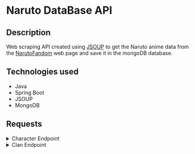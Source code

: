 # Naruto DataBase API

## Description
Web scraping API created using [JSOUP](https://jsoup.org) to get the Naruto anime data from
the [NarutoFandom](https://naruto.fandom.com/wiki/Narutopedia) web page and save it in the mongoDB database.

## Technologies used
* Java 
* Spring Boot
* JSOUP
* MongoDB

## Requests

<details><summary>Character Endpoint</summary>

```http
POST /character/id/{id}
```

```http
GET /character/id/{id}
GET /character/name/{name}
GET /character/like/{name}
GET /character/all
GET /character/page
```

### Example
* Use the same name found at the end of the url
    * https://naruto.fandom.com/wiki/Naruto_Uzumaki
* Use an HTTP POST /id request to save data in mongoDB
    * **localhost:8080/character/id/Naruto_Uzumaki**
* Use an HTTP GET /id request to get data with above id in mongoDB
    * **localhost:8080/character/id/Naruto_Uzumaki**
* Use an HTTP GET /name request to match english name in mongoDB
    * **localhost:8080/character/name/Naruto**
* Use an HTTP GET /like request to regex match data in mongoDB
    * **localhost:8080/character/like/hina**
* Use an HTTP GET /all request to fetch all save data in mongoDB
    * **localhost:8080/character/all**
* Use an HTTP GET /page request to fetch pageable data in mongoDB
    * **localhost:8080/character/page?page=0&size=5&sort=id,asc**

### Character document example in mongoDB
```json
{
  "name": {
    "english": "Naruto Uzumaki",
    "kanji": "うずまきナルト",
    "romaji": "Uzumaki Naruto",
    "others": [
      "The Show-Off, Number One Unpredictable, Noisy Ninja (目立ちたがり屋で意外性No.のドタバタ忍者, Medachitagariya de Igaisei Nanbā Wan no Dotabata Ninja, English TV: Number One Hyperactive, Knucklehead Ninja)",
      "Child of the Prophecy (予言の子, Yogen no Ko)",
      "Saviour of this World (この世の救世主, Kono Yo no Kyūseishu)",
      "Hero of the Hidden Leaf (木ノ葉隠れの英雄, Konohagakure no Eiyū, literally meaning: Hero of the Hidden Tree Leaves)",
      "Boy of Miracles (奇跡を起こす少年, Kiseki o Okosu Shōnen)",
      "Konoha's Orange Hokage (木ノ葉のオレンジ火影, Konoha no Orenji Hokage, literally meaning: Tree Leaves' Orange Fire Shadow)",
      "Seventh Hokage (七代目火影, Nanadaime Hokage, literally meaning: Seventh Fire Shadow)",
      "Fox (狐, Kitsune)"
    ]
  },
  "description": "Naruto Uzumaki (うずまきナルト, Uzumaki Naruto) is a shinobi of Konohagakure's Uzumaki clan. He became the jinchūriki of the Nine-Tails on the day of his birth — a fate that caused him to be shunned by most of Konoha throughout his childhood. After joining Team Kakashi, Naruto worked hard to gain the village's acknowledgement all the while chasing his dream to become Hokage. In the following years, through many hardships and ordeals, he became a capable ninja regarded as a hero both by the villagers, and soon after, the rest of the world, becoming known as the Hero of the Hidden Leaf (木ノ葉隠れの英雄, Konohagakure no Eiyū, literally meaning: Hero of the Hidden Tree Leaves). He soon proved to be one of the main factors in winning the Fourth Shinobi World War, leading him to achieve his dream and become the village's Seventh Hokage (七代目火影, Nanadaime Hokage, literally meaning: Seventh Fire Shadow).",
  "images": [
    "base64 img string"
  ],
  "debut": {
    "manga": {
      "name": "Naruto",
      "volume": 1,
      "chapter": 1
    },
    "anime": {
      "name": "Naruto",
      "episode": 1
    },
    "novel": "Naruto: Innocent Heart, Demonic Blood",
    "movie": "Naruto the Movie: Ninja Clash in the Land of Snow",
    "game": "Naruto: Konoha Ninpōchō",
    "ova": "Find the Four-Leaf Red Clover!",
    "appears": [
      "Anime",
      "Manga",
      "Novel",
      "Game",
      "Movie"
    ]
  },
  "voices": {
    "english": [
      "Maile Flanagan",
      "Stephanie Sheh",
      "Jeannie Elias",
      "Mary Elizabeth McGlynn",
      "Kate Higgins"
    ],
    "japanese": [
      "Junko Takeuchi",
      "Ema Kogure"
    ]
  },
  "personal": {
    "birthDate": "October 10",
    "sex": "Male",
    "age": [
      "Part I: 12–13",
      "Part II: 15–17"
    ],
    "status": "Alive",
    "height": [
      "Part I: 145.3 cm–147.5 cm",
      "Part II: 166 cm",
      "Blank Period: 180 cm"
    ],
    "weight": [
      "Part I: 40.1 kg–40.6 kg",
      "Part II: 50.9 kg"
    ],
    "bloodType": "B",
    "kekkeiGenkai": [
      "Lava Release",
      "Magnet Release",
      "Boil Release"
    ],
    "classification": [
      "Jinchūriki",
      "Sage",
      "Sensor Type"
    ],
    "tailedBeast": [
      "Shukaku",
      "Matatabi",
      "Isobu",
      "Son Gokū",
      "Kokuō",
      "Saiken",
      "Chōmei",
      "Gyūki",
      "Kurama",
      "Forms"
    ],
    "occupation": [
      "Hokage"
    ],
    "affiliation": [
      "Konohagakure",
      "Mount Myōboku",
      "Allied Shinobi Forces"
    ],
    "team": [
      "Team Kakashi",
      "Sasuke Recovery Team",
      "Konoha 11",
      "Bikōchū Search Team",
      "Kaima Capture Team",
      "Star Guard Team",
      "Peddlers Escort Team",
      "Kazekage Rescue Team",
      "Team One",
      "Eight Man Squad",
      "Hanabi Rescue Team"
    ],
    "clan": [
      "Uzumaki Clan"
    ]
  },
  "charRank": {
    "ninjaRank": [
      "Part I: Genin",
      "Gaiden: Kage"
    ],
    "ninjaRegistration": "012607",
    "academyGradAge": 12
  },
  "family": [
    "Minato Namikaze",
    "Kushina Uzumaki",
    "Boruto Uzumaki",
    "Himawari Uzumaki",
    "Hinata Uzumaki",
    "Jiraiya"
  ],
  "natureTypes": [
    "Wind Release",
    "Lightning Release",
    "Earth Release",
    "Water Release",
    "Fire Release",
    "Lava Release",
    "Magnet Release",
    "Boil Release",
    "Yin Release",
    "Yang Release",
    "Yin–Yang Release"
  ],
  "jutsus": [
    "All Directions Shuriken",
    "Baryon Mode",
    "Big Ball Rasengan",
    "Big Ball Rasenshuriken",
    "Big Ball Spiralling Serial Zone Spheres",
    "Boil Release: Unrivalled Strength",
    "Chakra Transfer Technique",
    "Clone Body Blow",
    "Clone Spinning Heel Drop",
    "Combination Transformation",
    "Continuous Tailed Beast Balls",
    "Earth Release: Earth-Style Wall",
    "Erupting Propulsion Fist",
    "Fire Release: Toad Oil Flame Bullet",
    "Frog Kata",
    "Frog Strike",
    "Gentle Step Spiralling Twin Lion Fists",
    "Harem Technique",
    "Hurricane Thunderclap — Majestic Attire Sword Stroke",
    "Ink Creation",
    "Kurama Arm Attack",
    "Mini-Rasenshuriken",
    "Multiple Shadow Clone Technique",
    "Naruto Region Combo",
    "Naruto Uzumaki Combo",
    "Naruto Uzumaki Two Thousand Combo",
    "Negative Emotions Sensing",
    "New Sexy Technique",
    "Nine-Tails Chakra Mode",
    "Ninja Art: Bare-Handed Blade Block",
    "One Thousand Years of Death",
    "Pachinko Technique",
    "Parachute",
    "Parent and Child Rasengan",
    "Planetary Rasengan",
    "Rasengan",
    "Rasengan: Flash",
    "Regeneration Ability",
    "Runt Ball Rasengan",
    "Sage Art: Lava Release Rasenshuriken",
    "Sage Art: Magnet Release Rasengan",
    "Sage Art: Many Ultra-Big Ball Spiralling Serial Spheres",
    "Sage Art: Super Tailed Beast Rasenshuriken",
    "Sage Mode",
    "Scorch Release: Halo Hurricane Jet Black Arrow Style Zero",
    "Sexy Reverse Harem Technique",
    "Sexy Technique",
    "Sexy Technique: Pole Dance and Nice Body",
    "Shadow Clone Technique",
    "Shadow Shuriken Technique",
    "Shuriken Shadow Clone Technique",
    "Six Paths Sage Mode",
    "Six Paths Senjutsu",
    "Six Paths Yang Power",
    "Six Paths — Chibaku Tensei",
    "Six Paths: Ultra-Big Ball Rasenshuriken",
    "Soap Bubble Ninjutsu",
    "Spiralling Absorption Sphere",
    "Spiralling Serial Spheres",
    "Spiralling Strife Spheres",
    "Strong Fist",
    "Summoning Technique",
    "Toad",
    "Summoning: Food Cart Destroyer Technique",
    "Super Mini-Tailed Beast Ball",
    "Super-Ultra-Big Ball Rasengan",
    "Tailed Beast Ball",
    "Tailed Beast Ball Rasenshuriken",
    "Tailed Beast Chakra Arms",
    "Tailed Beast Full Charge",
    "Tailed Beast Rasengan",
    "Tailed Beast Shockwave",
    "Torii Seal",
    "Truth-Seeking Ball",
    "Turning into a Frog Technique",
    "Typhoon Water Vortex Technique",
    "Ultra-Big Ball Rasengan",
    "Ultra-Many Spiralling Serial Spheres",
    "Uzumaki Formation",
    "Wind Release: Rasengan",
    "Wind Release: Rasenshuriken",
    "Wind Release: Repeated Rasenshuriken",
    "Wind Release: Toad Gun",
    "Wind Release: Toad Oil Bullet",
    "Wind Release: Toad Oil Flame Bullet",
    "Wind Release: Ultra-Big Ball Rasenshuriken",
    "Wisdom Wolf Decay"
  ],
  "tools": [
    "Absorbing Hand",
    "Chakra Blade",
    "Flying Thunder God Kunai",
    "Fūma Shuriken",
    "Hidden Kunai Mechanism",
    "Sand",
    "Scroll of Seals",
    "Shadow Clone Summoning Scroll"
  ],
  "databooks": [
    {
      "name": "Rin no Sho",
      "edition": "First",
      "stats": {
        "ninjutsu": 2,
        "taijutsu": 1.5,
        "genjutsu": 1,
        "intelligence": 1,
        "strength": 2,
        "speed": 2,
        "stamina": 4,
        "handSeals": 1,
        "total": 14.5
      }
    },
    {
      "name": "Tō no Sho",
      "edition": "Second",
      "stats": {
        "ninjutsu": 3,
        "taijutsu": 2,
        "genjutsu": 1,
        "intelligence": 1.5,
        "strength": 3,
        "speed": 3,
        "stamina": 4,
        "handSeals": 1,
        "total": 18.5
      }
    },
    {
      "name": "Sha no Sho",
      "edition": "Third",
      "stats": {
        "ninjutsu": 4,
        "taijutsu": 3.5,
        "genjutsu": 2,
        "intelligence": 3,
        "strength": 3.5,
        "speed": 3.5,
        "stamina": 5,
        "handSeals": 1.5,
        "total": 26
      }
    }
  ]
}
```

</details>

<details><summary>Clan Endpoint</summary>
   
```http
POST /clan/id/{id}
```

```http
GET /clan/id/{id}
GET /clan/name/{name}
GET /clan/all
GET /clan/page
GET /clan/order_by_members
GET /clan/order_by_jutsus
```
### Example
* Use the same name found at the end of the url
    * https://naruto.fandom.com/wiki/Hyuga_Clan
* Use an HTTP POST /id request to save data in mongoDB
    * **localhost:8080/clan/id/Hyuga_Clan**
* Use an HTTP GET /id request to get data with above id in mongoDB
    * **localhost:8080/clan/id/Hyuga_Clan**
* Use an HTTP GET /name request to match english name in mongoDB
    * **localhost:8080/clan/name/Uzumaki**
* Use an HTTP GET /all request to fetch all save data in mongoDB
    * **localhost:8080/clan/all**
* Use an HTTP GET /page request to fetch pageable data in mongoDB
    * **localhost:8080/clan/page?page=0&size=5&sort=id,asc**
* Use an HTTP GET /order_by_members request to fetch pageable clan data in mongoDB sorted by number of members DESC
    * **localhost:8080/clan/page?page=0&size=5**
* Use an HTTP GET /clan/order_by_jutsus to fetch pageable Clan data in mongoDB sorted by number of jutsus DESC
    * **localhost:8080/clan/page?page=0&size=5**

   
</details>
